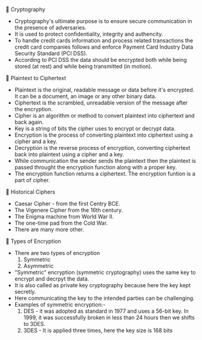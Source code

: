 🔴 Cryptography 
- Cryptography's ultimate purpose is to ensure secure communication in the presence of adversaries.
- It is used to protect confidentiality, integrity and authencity.
- To handle credit cards information and process related transactions the credit card companies follows and enforce Payment Card Industry Data Security Standard (PCI DSS).
- According to PCI DSS the data should be encrypted both while being stored (at rest) and while being transmitted (in motion).

🔴 Plaintext to Ciphertext
- Plaintext is the original, readable message or data before it's encrypted. It can be a document, an image or any other binary data.
- Ciphertext is the scrambled, unreadable version of the message after the encryption.
- Cipher is an algorithm or method to convert plaintext into ciphertext and back again.
- Key is a string of bits the cipher uses to encrypt or decrypt data.
- Encryption is the process of converting plaintext into ciphertext using a cipher and a key.
- Decryption is the reverse process of encryption, converting ciphertext back into plaintext using a cipher and a key.
- While communication the sender sends the plaintext then the plaintext is passed throught the encryption function along with a proper key.
- The encryption function returns a ciphertext. The encryption funtion is a part of cipher.

🔴 Historical Ciphers
- Caesar Cipher - from the first Centry BCE.
- The Vigenere Cipher from the 16th century.
- The Enigma machine from World War II.
- The one-time pad from the Cold War.
- There are many more other.

🔴 Types of Encryption
- There are two types of encryption
  1. Symmetric
  2. Asymmetric
- "Symmetric" encryption (symmetric cryptography) uses the same key to encrypt and decrpyt the data.
- It is also called as private key cryptography because here the key kept secretly.
- Here communicating the key to the intended parties can be challenging.
- Examples of symmetric encryption:-
  1. DES - it was adopted as standard in 1977 and uses a 56-bit key. In 1999, it was successfully broken in less than 24 hours then we shifts to 3DES.
  2. 3DES - It is applied three times, here the key size is 168 bits
